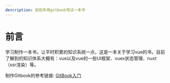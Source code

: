 ```yaml
---
description: 前些年用gitbook写过一本书
---
```


# 前言

学习制作一本书，让平时积累的知识系统一点，这是一本关于学习vue的书，目前了解到的知识体系大概有：vue以及vue的一些UI框架、vuex状态管理、nuxt（ssr渲染）等。

制作Gitbook的参考链接: [GitBook入门](http://www.jianshu.com/p/fa38ef97431d)
